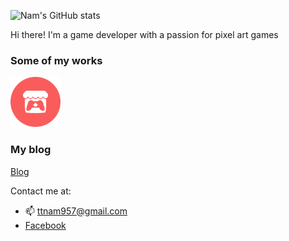 ![Nam's GitHub stats](https://github-readme-stats.vercel.app/api?username=NamPhuThuy)

Hi there! I'm a game developer with a passion for pixel art games

### Some of my works
<a href="https://kryple.itch.io/">
  <img src="Images/Itch_logo.png" alt="Image description" width="80">
</a>  

### My blog
<a href = "https://namphuthuy.github.io/TNam-blog/"> Blog </a>

Contact me at:
- 📫 ttnam957@gmail.com
- [Facebook](https://www.facebook.com/profile.php?id=61554875248180)
